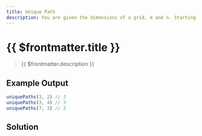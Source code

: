 ```yaml
---
title: Unique Path
description: You are given the dimensions of a grid, m and n. Starting from the top left, or (0,0), you want to end up making your way to the bottom right corner. The only two moves you can make are to go one space directly to your right, or one space directly down. Write a function that can help you determine how many unique paths you can take between these two corners.
---
```


# {{ $frontmatter.title }}

> {{ $frontmatter.description }}

## Example Output

```js
uniquePaths(3, 2) // 3
uniquePaths(3, 4) // 3
uniquePaths(7, 3) // 3
```

## Solution
